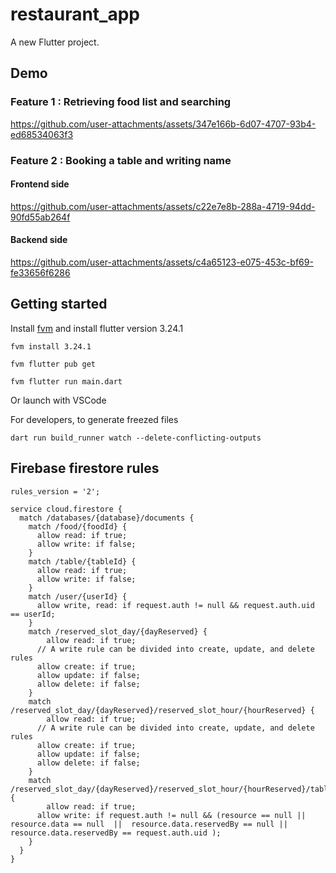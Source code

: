 # restaurant_app

A new Flutter project.

## Demo

### Feature 1 : Retrieving food list and searching

https://github.com/user-attachments/assets/347e166b-6d07-4707-93b4-ed68534063f3


### Feature 2 : Booking a table and writing name

#### Frontend side

https://github.com/user-attachments/assets/c22e7e8b-288a-4719-94dd-90fd55ab264f

#### Backend side

https://github.com/user-attachments/assets/c4a65123-e075-453c-bf69-fe33656f6286

## Getting started

Install <a href="https://fvm.app/">fvm</a> and install flutter version 3.24.1

```
fvm install 3.24.1
```
```
fvm flutter pub get
```
```
fvm flutter run main.dart
```
Or launch with VSCode

For developers, to generate freezed files
```
dart run build_runner watch --delete-conflicting-outputs
```

## Firebase firestore rules

```
rules_version = '2';

service cloud.firestore {
  match /databases/{database}/documents {
    match /food/{foodId} {
      allow read: if true;
      allow write: if false;
    }
    match /table/{tableId} {
      allow read: if true;
      allow write: if false;
    }
    match /user/{userId} {
      allow write, read: if request.auth != null && request.auth.uid == userId;
    }
    match /reserved_slot_day/{dayReserved} {
    	allow read: if true;
      // A write rule can be divided into create, update, and delete rules
      allow create: if true;
      allow update: if false;
      allow delete: if false;
    }
    match /reserved_slot_day/{dayReserved}/reserved_slot_hour/{hourReserved} {
    	allow read: if true;
      // A write rule can be divided into create, update, and delete rules
      allow create: if true;
      allow update: if false;
      allow delete: if false;
    }
    match /reserved_slot_day/{dayReserved}/reserved_slot_hour/{hourReserved}/table/{tableReservationId} {
    	allow read: if true;
      allow write: if request.auth != null && (resource == null || resource.data == null  ||  resource.data.reservedBy == null || resource.data.reservedBy == request.auth.uid );
    }
  }
}
```
